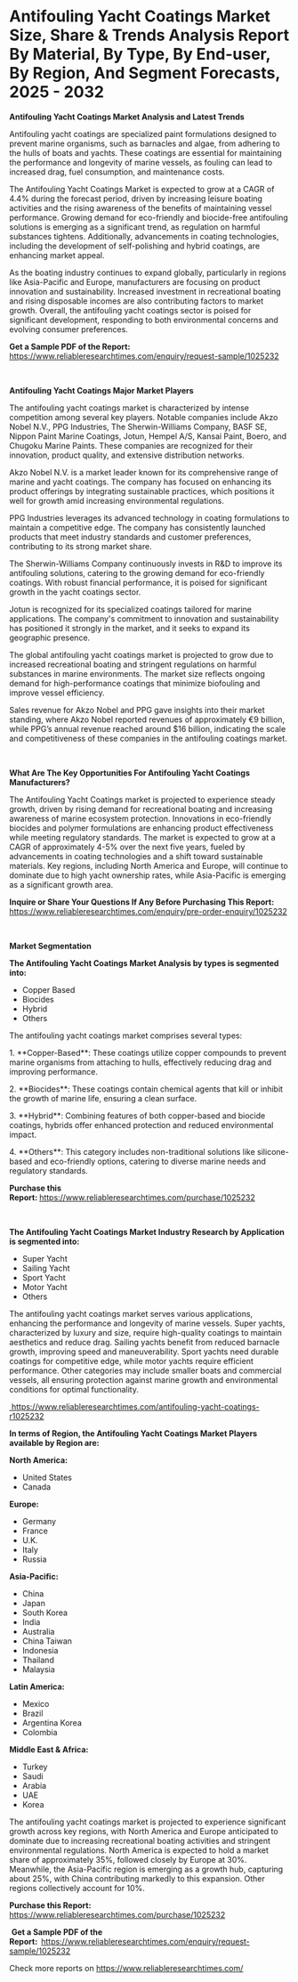 <p><h1>Antifouling Yacht Coatings Market Size, Share & Trends Analysis Report By Material, By Type, By End-user, By Region, And Segment Forecasts, 2025 - 2032</h1></p><p><strong>Antifouling Yacht Coatings Market Analysis and Latest Trends</strong></p>
<p><p>Antifouling yacht coatings are specialized paint formulations designed to prevent marine organisms, such as barnacles and algae, from adhering to the hulls of boats and yachts. These coatings are essential for maintaining the performance and longevity of marine vessels, as fouling can lead to increased drag, fuel consumption, and maintenance costs.</p><p>The Antifouling Yacht Coatings Market is expected to grow at a CAGR of 4.4% during the forecast period, driven by increasing leisure boating activities and the rising awareness of the benefits of maintaining vessel performance. Growing demand for eco-friendly and biocide-free antifouling solutions is emerging as a significant trend, as regulation on harmful substances tightens. Additionally, advancements in coating technologies, including the development of self-polishing and hybrid coatings, are enhancing market appeal.</p><p>As the boating industry continues to expand globally, particularly in regions like Asia-Pacific and Europe, manufacturers are focusing on product innovation and sustainability. Increased investment in recreational boating and rising disposable incomes are also contributing factors to market growth. Overall, the antifouling yacht coatings sector is poised for significant development, responding to both environmental concerns and evolving consumer preferences.</p></p>
<p><strong>Get a Sample PDF of the Report:&nbsp;</strong> <a href="https://www.reliableresearchtimes.com/enquiry/request-sample/1025232?utm_campaign=2720&utm_medium=2&utm_source=Github&utm_content=ia&utm_term=08032025&utm_id=antifouling-yacht-coatings">https://www.reliableresearchtimes.com/enquiry/request-sample/1025232</a></p>
<p>&nbsp;</p>
<p><strong>Antifouling Yacht Coatings Major Market Players</strong></p>
<p><p>The antifouling yacht coatings market is characterized by intense competition among several key players. Notable companies include Akzo Nobel N.V., PPG Industries, The Sherwin-Williams Company, BASF SE, Nippon Paint Marine Coatings, Jotun, Hempel A/S, Kansai Paint, Boero, and Chugoku Marine Paints. These companies are recognized for their innovation, product quality, and extensive distribution networks.</p><p>Akzo Nobel N.V. is a market leader known for its comprehensive range of marine and yacht coatings. The company has focused on enhancing its product offerings by integrating sustainable practices, which positions it well for growth amid increasing environmental regulations.</p><p>PPG Industries leverages its advanced technology in coating formulations to maintain a competitive edge. The company has consistently launched products that meet industry standards and customer preferences, contributing to its strong market share.</p><p>The Sherwin-Williams Company continuously invests in R&D to improve its antifouling solutions, catering to the growing demand for eco-friendly coatings. With robust financial performance, it is poised for significant growth in the yacht coatings sector.</p><p>Jotun is recognized for its specialized coatings tailored for marine applications. The company's commitment to innovation and sustainability has positioned it strongly in the market, and it seeks to expand its geographic presence.</p><p>The global antifouling yacht coatings market is projected to grow due to increased recreational boating and stringent regulations on harmful substances in marine environments. The market size reflects ongoing demand for high-performance coatings that minimize biofouling and improve vessel efficiency. </p><p>Sales revenue for Akzo Nobel and PPG gave insights into their market standing, where Akzo Nobel reported revenues of approximately €9 billion, while PPG’s annual revenue reached around $16 billion, indicating the scale and competitiveness of these companies in the antifouling coatings market.</p></p>
<p>&nbsp;</p>
<p><strong>What Are The Key Opportunities For Antifouling Yacht Coatings Manufacturers?</strong></p>
<p><p>The Antifouling Yacht Coatings market is projected to experience steady growth, driven by rising demand for recreational boating and increasing awareness of marine ecosystem protection. Innovations in eco-friendly biocides and polymer formulations are enhancing product effectiveness while meeting regulatory standards. The market is expected to grow at a CAGR of approximately 4-5% over the next five years, fueled by advancements in coating technologies and a shift toward sustainable materials. Key regions, including North America and Europe, will continue to dominate due to high yacht ownership rates, while Asia-Pacific is emerging as a significant growth area.</p></p>
<p><strong>Inquire or Share Your Questions If Any Before Purchasing This Report:</strong> <a href="https://www.reliableresearchtimes.com/enquiry/pre-order-enquiry/1025232?utm_campaign=2720&utm_medium=2&utm_source=Github&utm_content=ia&utm_term=08032025&utm_id=antifouling-yacht-coatings">https://www.reliableresearchtimes.com/enquiry/pre-order-enquiry/1025232</a></p>
<p>&nbsp;</p>
<p><strong>Market Segmentation</strong></p>
<p><strong>The Antifouling Yacht Coatings Market Analysis by types is segmented into:</strong></p>
<p><ul><li>Copper Based</li><li>Biocides</li><li>Hybrid</li><li>Others</li></ul></p>
<p><p>The antifouling yacht coatings market comprises several types: </p><p>1. **Copper-Based**: These coatings utilize copper compounds to prevent marine organisms from attaching to hulls, effectively reducing drag and improving performance.</p><p>2. **Biocides**: These coatings contain chemical agents that kill or inhibit the growth of marine life, ensuring a clean surface.</p><p>3. **Hybrid**: Combining features of both copper-based and biocide coatings, hybrids offer enhanced protection and reduced environmental impact. </p><p>4. **Others**: This category includes non-traditional solutions like silicone-based and eco-friendly options, catering to diverse marine needs and regulatory standards.</p></p>
<p><strong>Purchase this Report:&nbsp;</strong><a href="https://www.reliableresearchtimes.com/purchase/1025232?utm_campaign=2720&utm_medium=2&utm_source=Github&utm_content=ia&utm_term=08032025&utm_id=antifouling-yacht-coatings">https://www.reliableresearchtimes.com/purchase/1025232</a></p>
<p>&nbsp;</p>
<p><strong>The Antifouling Yacht Coatings Market Industry Research by Application is segmented into:</strong></p>
<p><ul><li>Super Yacht</li><li>Sailing Yacht</li><li>Sport Yacht</li><li>Motor Yacht</li><li>Others</li></ul></p>
<p><p>The antifouling yacht coatings market serves various applications, enhancing the performance and longevity of marine vessels. Super yachts, characterized by luxury and size, require high-quality coatings to maintain aesthetics and reduce drag. Sailing yachts benefit from reduced barnacle growth, improving speed and maneuverability. Sport yachts need durable coatings for competitive edge, while motor yachts require efficient performance. Other categories may include smaller boats and commercial vessels, all ensuring protection against marine growth and environmental conditions for optimal functionality.</p></p>
<p><a href="https://www.reliableresearchtimes.com/antifouling-yacht-coatings-r1025232?utm_campaign=2720&utm_medium=2&utm_source=Github&utm_content=ia&utm_term=08032025&utm_id=antifouling-yacht-coatings">&nbsp;https://www.reliableresearchtimes.com/antifouling-yacht-coatings-r1025232</a></p>
<p><strong>In terms of Region, the Antifouling Yacht Coatings Market Players available by Region are:</strong></p>
<p>
    <p> <strong> North America: </strong>
        <ul>
            <li>United States</li>
            <li>Canada</li>
        </ul>
        </p> 
    <p> <strong> Europe: </strong>
        <ul>
            <li>Germany</li>
            <li>France</li>
            <li>U.K.</li>
            <li>Italy</li>
            <li>Russia</li>
        </ul>
        </p> 
    <p> <strong> Asia-Pacific: </strong>
        <ul>
            <li>China</li>
            <li>Japan</li>
            <li>South Korea</li>
            <li>India</li>
            <li>Australia</li>
            <li>China Taiwan</li>
            <li>Indonesia</li>
            <li>Thailand</li>
            <li>Malaysia</li>
        </ul>
        </p> 
    <p> <strong> Latin America: </strong>
        <ul>
            <li>Mexico</li>
            <li>Brazil</li>
            <li>Argentina Korea</li>
            <li>Colombia</li>
        </ul>
        </p> 
    <p> <strong> Middle East & Africa: </strong>
        <ul>
            <li>Turkey</li>
            <li>Saudi</li>
            <li>Arabia</li>
            <li>UAE</li>
            <li>Korea</li>
        </ul>
    </p>
    </p>
<p><p>The antifouling yacht coatings market is projected to experience significant growth across key regions, with North America and Europe anticipated to dominate due to increasing recreational boating activities and stringent environmental regulations. North America is expected to hold a market share of approximately 35%, followed closely by Europe at 30%. Meanwhile, the Asia-Pacific region is emerging as a growth hub, capturing about 25%, with China contributing markedly to this expansion. Other regions collectively account for 10%.</p></p>
<p><strong>Purchase this Report: </strong><a href="https://www.reliableresearchtimes.com/purchase/1025232?utm_campaign=2720&utm_medium=2&utm_source=Github&utm_content=ia&utm_term=08032025&utm_id=antifouling-yacht-coatings">https://www.reliableresearchtimes.com/purchase/1025232</a></p>
<p>&nbsp;<strong>Get a Sample PDF of the Report:&nbsp;&nbsp;</strong><a href="https://www.reliableresearchtimes.com/enquiry/request-sample/1025232?utm_campaign=2720&utm_medium=2&utm_source=Github&utm_content=ia&utm_term=08032025&utm_id=antifouling-yacht-coatings">https://www.reliableresearchtimes.com/enquiry/request-sample/1025232</a></p>
<p><strong></strong></p>
<p>Check more reports on <a href="https://www.reliableresearchtimes.com/?utm_campaign=2720&utm_medium=2&utm_source=Github&utm_content=ia&utm_term=08032025&utm_id=antifouling-yacht-coatings">https://www.reliableresearchtimes.com/</a></p>